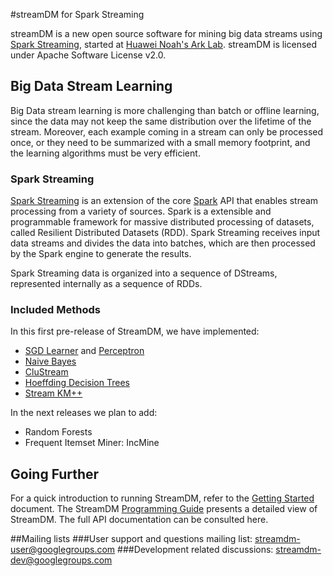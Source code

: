 #streamDM for Spark Streaming

streamDM is a new open source software for mining big data streams using [Spark Streaming](https://spark.apache.org/streaming/), started at [Huawei Noah's Ark
Lab](http://www.noahlab.com.hk/). streamDM is licensed under Apache Software License v2.0.

## Big Data Stream Learning 

Big Data stream learning is more challenging than batch or offline learning,
since the data may not keep the same distribution over the lifetime of the
stream. Moreover, each example coming in a stream can only be processed once, or
they need to be summarized with a small memory footprint, and the learning
algorithms must be very efficient. 

### Spark Streaming

[Spark Streaming](https://spark.apache.org/streaming/) is an extension of the
core [Spark](https://spark.apache.org)  API that enables stream processing from
a variety of sources. Spark is a extensible and programmable framework for
massive distributed processing of datasets, called Resilient Distributed
Datasets (RDD). Spark Streaming receives input data streams and divides the data
into batches, which are then processed by the Spark engine to generate the
results.

Spark Streaming data is organized into a sequence of DStreams, represented
internally as a sequence of RDDs.

### <a name="methods"></a>Included Methods

In this first pre-release of StreamDM, we have implemented:

* [SGD Learner](http://huawei-noah.github.io/streamDM/docs/SGD.html) and [Perceptron](http://huawei-noah.github.io/streamDM/docs/SGD.html#perceptron)
* [Naive Bayes](http://huawei-noah.github.io/streamDM/docs/NB.html)
* [CluStream](http://huawei-noah.github.io/streamDM/docs/CluStream.html)
* [Hoeffding Decision Trees](http://huawei-noah.github.io/streamDM/docs/HDT.html)
* [Stream KM++](http://huawei-noah.github.io/streamDM/docs/StreamKM.html)

In the next releases we plan to add: 

* Random Forests
* Frequent Itemset Miner: IncMine

## Going Further

For a quick introduction to running StreamDM, refer to the [Getting
Started](http://huawei-noah.github.io/streamDM/docs/GettingStarted.html) document. The StreamDM [Programming
Guide](http://huawei-noah.github.io/streamDM/docs/Programming.html) presents a detailed view of StreamDM. The full API
documentation can be consulted here. 

##Mailing lists
###User support and questions mailing list:
<a href="mailto:streamdm-user@googlegroups.com">streamdm-user@googlegroups.com</a>
###Development related discussions:
<a href="mailto:streamdm-dev@googlegroups.com">streamdm-dev@googlegroups.com</a>
